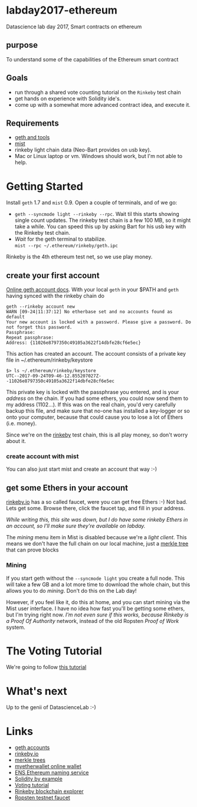 # labday2017-ethereum
Datascience lab day 2017, Smart contracts on ethereum

## purpose
To understand some of the capabilities of the Ethereum smart contract

## Goals

* run through a shared vote counting tutorial on the `Rinkeby` test chain
* get hands on experience with Solidity ide's.
* come up with a somewhat more advanced contract idea, and execute it.

## Requirements

* [geth and tools](https://geth.ethereum.org/downloads/)
* [mist](https://github.com/ethereum/mist/releases)
* rinkeby light chain data (Neo-Bart provides on usb key).
* Mac or Linux laptop or vm. Windows should work, but I'm not able to help.

# Getting Started

Install `geth` 1.7 and `mist` 0.9. Open a couple of terminals, and of we go:

* `geth --syncmode light --rinkeby --rpc`. Wait til this starts showing single count updates. The rinkeby test chain is
  a few 100 MB, so it might take a while.  You can speed this up by asking Bart for his usb key with the Rinkeby test
  chain.
* _Wait_ for the geth terminal to stabilize.    
  `mist --rpc ~/.ethereum/rinkeby/geth.ipc`

Rinkeby is the 4th ethereum test net, so we use play money.

## create your first account

[Online geth account docs][1]. With your local `geth` in your $PATH and `geth` having synced with the rinkeby chain do

    geth --rinkeby account new
    WARN [09-24|11:37:12] No etherbase set and no accounts found as default 
    Your new account is locked with a password. Please give a password. Do not forget this password.
    Passphrase: 
    Repeat passphrase: 
    Address: {11026e8797350c49105a3622f14dbfe28cf6e5ec}

This action has created an account. The account consists of a private key file in ~/.ethereum/rinkeby/keystore

    $> ls ~/.ethereum/rinkeby/keystore  
    UTC--2017-09-24T09-46-12.855207027Z--11026e8797350c49105a3622f14dbfe28cf6e5ec


This private key is locked with the passphrase you entered, and is your _address_ on the chain.  If you had some ethers,
you could now send them to my address (1102...). If this was on the real chain, you'd very carefully backup this file,
and make sure that no-one has installed a key-logger or so onto your computer, because that could cause you to lose a
lot of Ethers (i.e. money).

Since we're on the [rinkeby][2] test chain, this is all play money, so don't worry about it.

### create account with mist
You can also just start mist and create an account that way :-)


## get some Ethers in your account

[rinkeby.io][2] has a so called faucet, were you can get free Ethers :-) Not bad. Lets get some.
Browse there, click the faucet tap, and fill in your address.

_While writing this, this site was down, but I do have some rinkeby Ethers in an account, so I'll make sure they're available on labday._

The _mining_ menu item in Mist is disabled because we're a _light client_. This means we don't have the full chain on our
local machine, just a [merkle tree][3] that can prove blocks

### Mining
If you start geth without the `--syncmode light` you create a full node. This will take a few GB and a lot more time to download the whole chain, but this allows you to do _mining_. Don't do this on the Lab day!

However, if you feel like it, do this at home, and you can start mining via the Mist user interface. I have no idea how fast you'll be getting some ethers, but I'm trying right now.
_I'm not even sure if this works, because Rinkeby is a Proof Of Authority_ network, instead of the old Ropsten _Proof of Work_ system.

# The Voting Tutorial

We're going to follow [this tutorial][7]

# What's next
Up to the genii of DatascienceLab :-)

# Links

* [geth accounts][1]
* [rinkeby.io][2]
* [merkle trees][3]
* [myetherwallet online wallet][4]
* [ENS Ethereum naming service][5]
* [Solidity by example][6]
* [Voting tutorial][7]
* [Rinkeby blockchain explorer][8]
* [Ropsten testnet faucet][9]

[1]: https://github.com/ethereum/go-ethereum/wiki/Managing-your-accounts
[2]: http://www.rinkeby.io/
[3]: https://en.wikipedia.org/wiki/Merkle_tree
[4]: https://www.myetherwallet.com
[5]: https://github.com/ethereum/ens/blob/master/docs/userguide.rst
[6]: http://solidity.readthedocs.io/en/develop/solidity-by-example.html
[7]: https://medium.com/@mvmurthy/full-stack-hello-world-voting-ethereum-dapp-tutorial-part-1-40d2d0d807c2
[8]: https://rinkeby.etherscan.io/
[9]: http://faucet.ropsten.be:3001/

